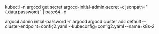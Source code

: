 kubectl -n argocd get secret argocd-initial-admin-secret -o jsonpath="{.data.password}" | base64 -d

argocd admin initial-password -n argocd
argocd cluster add default --cluster-endpoint=config2.yaml --kubeconfig=config2.yaml --name=k8s-2